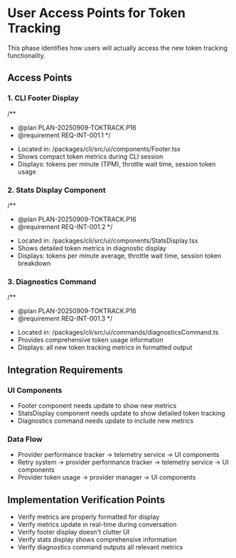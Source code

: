 # User Access Points for Token Tracking

This phase identifies how users will actually access the new token tracking functionality.

## Access Points

### 1. CLI Footer Display
/**
 * @plan PLAN-20250909-TOKTRACK.P16
 * @requirement REQ-INT-001.1
 */

- Located in: /packages/cli/src/ui/components/Footer.tsx
- Shows compact token metrics during CLI session
- Displays: tokens per minute (TPM), throttle wait time, session token usage

### 2. Stats Display Component
/**
 * @plan PLAN-20250909-TOKTRACK.P16
 * @requirement REQ-INT-001.2
 */

- Located in: /packages/cli/src/ui/components/StatsDisplay.tsx
- Shows detailed token metrics in diagnostic display
- Displays: tokens per minute average, throttle wait time, session token breakdown

### 3. Diagnostics Command
/**
 * @plan PLAN-20250909-TOKTRACK.P16
 * @requirement REQ-INT-001.3
 */

- Located in: /packages/cli/src/ui/commands/diagnosticsCommand.ts
- Provides comprehensive token usage information
- Displays: all new token tracking metrics in formatted output

## Integration Requirements

### UI Components
- Footer component needs update to show new metrics
- StatsDisplay component needs update to show detailed token tracking
- Diagnostics command needs update to include new metrics

### Data Flow
- Provider performance tracker → telemetry service → UI components
- Retry system → provider performance tracker → telemetry service → UI components
- Provider token usage → provider manager → UI components

## Implementation Verification Points

- Verify metrics are properly formatted for display
- Verify metrics update in real-time during conversation
- Verify footer display doesn't clutter UI
- Verify stats display shows comprehensive information
- Verify diagnostics command outputs all relevant metrics